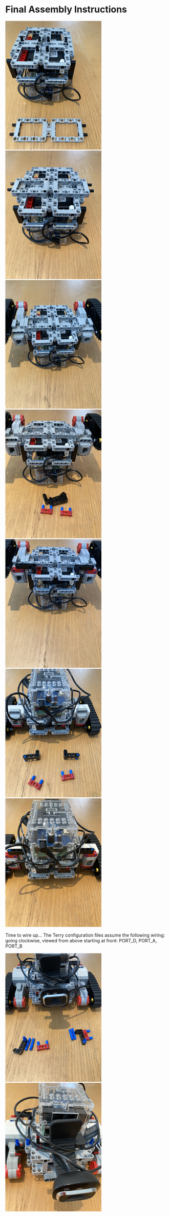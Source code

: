 # Final Assembly Instructions

<img src="../images/final_assembly/step_1.jpg" width=300>
<img src="../images/final_assembly/step_2.jpg" width=300>
<img src="../images/final_assembly/step_3.jpg" width=300>
<img src="../images/final_assembly/step_4.jpg" width=300>
<img src="../images/final_assembly/step_5.jpg" width=300>
<img src="../images/final_assembly/step_6.jpg" width=300>
<img src="../images/final_assembly/step_7.jpg" width=300>

Time to wire up...
The Terry configuration files assume the following wiring: going clockwise, viewed from above starting at front: PORT_D, PORT_A, PORT_B

<img src="../images/final_assembly/step_8.jpg" width=300>
<img src="../images/final_assembly/step_9.jpg" width=300>

